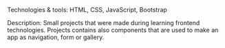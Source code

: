 Technologies & tools:
HTML, CSS, JavaScript, Bootstrap

Description:
Small projects that were made during learning frontend technologies.
Projects contains also components that are used to make an app as navigation, form or gallery.